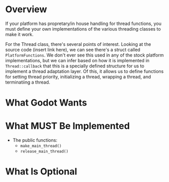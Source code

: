 # Overview

If your platform has propretary/in house handling for thread functions, you must define your own implementations of the various threading classes to make it work. 

For the Thread class, there's several points of interest. Looking at the source code (insert link here), we can see there's a struct called `PlatformFunctions`. We don't ever see this used in any of the stock platform implementations, but we can infer based on how it is implemented in `Thread::callback` that this is a specially defined structure for us to implement a thread adaptation layer. Of this, it allows us to define functions for setting thread priority, initializing a thread, wrapping a thread, and terminatiing a thread. 

# What Godot Wants

# What MUST Be Implemented

* The public functions:
  * `make_main_thread()`
  * `release_main_thread()`

# What Is Optional
